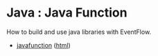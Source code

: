 # Java : Java Function

How to build and use java libraries with EventFlow.

* [javafunction](src/site/markdown/index.md) ([html](https://plord12.github.io/samples/java/javafunction/))
